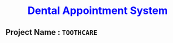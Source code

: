 <h1 align="center" style="color:blue"><b>Dental Appointment System</b></h1>



## Project Name : `TOOTHCARE`
